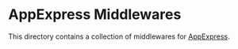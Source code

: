 # AppExpress Middlewares

This directory contains a collection of middlewares for [AppExpress](https://github.com/itznotabug/appexpress).